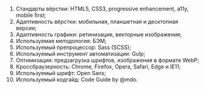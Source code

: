 1. Стандарты вёрстки: HTML5, CSS3, progressive enhancement, a11y, mobile first;
2. Адаптивность вёрстки: мобильная, планшетная и десктопная версии;
3. Адаптивность графики: ретинизация, векторные изображения;
4. Используемая методология: БЭМ;
5. Используемый препроцессор: Sass (SCSS);
6. Используемый инструмент автоматизации: Gulp;
7. Оптимизация: предзагрузка шрифтов, изображения в формате WebP;
8. Кроссбраузерность: Chrome, Firefox, Opera, Safari, Edge и IE11;
9. Используемый шрифт: Open Sans;
10. Используемый кодгайд: Code Guide by @mdo.
